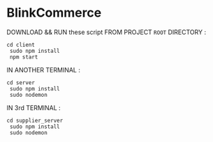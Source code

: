 # BlinkCommerce

DOWNLOAD && RUN  these script FROM PROJECT `ROOT` DIRECTORY :

`cd client `<br>`
sudo npm install`<br>`
npm start`

IN ANOTHER TERMINAL : 

`cd server `<br>`
sudo npm install`<br>`
sudo nodemon`



IN 3rd TERMINAL : 

`cd supplier_server `<br>`
sudo npm install`<br>`
sudo nodemon`
